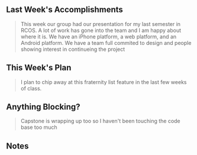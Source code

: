 ## Last Week's Accomplishments

> This week our group had our presentation for my last semester in RCOS. A lot of work has gone into the team and I am happy about where it is. We have an iPhone platform, a web platform, and an Android platform. We have a team full commited to design and people showing interest in continueing the project

## This Week's Plan

> I plan to chip away at this fraternity list feature in the last few weeks of class. 

## Anything Blocking?

> Capstone is wrapping up too so I haven't been touching the code base too much

## Notes

> 
